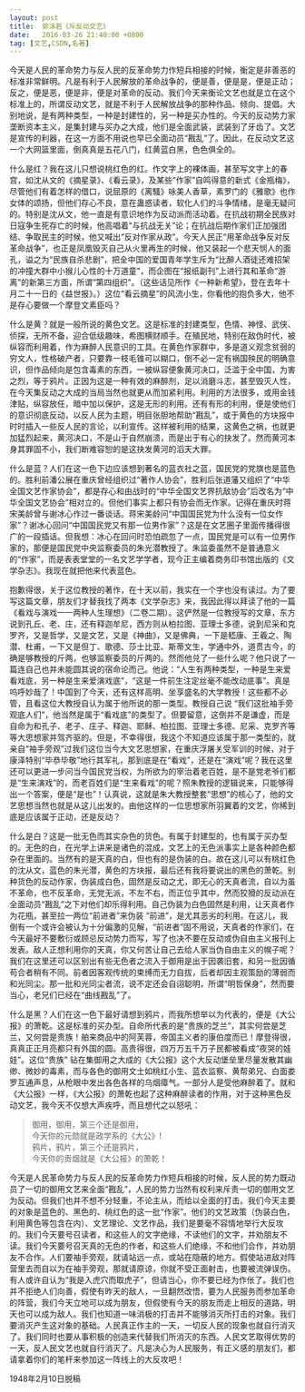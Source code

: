 ```yaml
---
layout: post
title:  郭沫若《斥反动文艺》
date:   2016-03-26 21:40:00 +0800
tag: [文艺,CSDN,名著]
---
```



今天是人民的革命势力与反人民的反革命势力作短兵相接的时候，衡定是非善恶的标准非常鲜明。凡是有利于人民解放的革命战争的，便是善，便是是，便是正动；反之，便是恶，便是非，便是对革命的反动。我们今天来衡论文艺也就是立在这个标准上的，所谓反动文艺，就是不利于人民解放战争的那种作品、倾向、提倡。大别地说，是有两种类型，一种是封建性的，另一种是买办性的。今天的反动势力家垄断资本主义，是集封建与买办之大成，他们是全面武装，武装到了牙齿了。文艺是宣传的利器，在这一方面不用说也早已全面动员“戡乱”了。因此，在反动文艺这一个大网篮里面，倒真真是五花八门，红黄蓝白黑，色色俱全的。

什么是红？我在这儿只想说桃红色的红。作文字上的裸体画，甚至写文字上的春宫，如沈从文的《摘星录》、《看云录》，及某些“作家”自鸣得意的新式《金瓶梅》，尽管他们有着怎样的借口，说屈原的《离騷》咏美人香草，素罗门的《雅歌》也作女体的颂扬，但他们存心不良，意在蛊惑读者，软化人们的斗争情绪，是毫无疑问的。特别是沈从文，他一直是有意识地作为反动派而活动着。在抗战初期全民族对日寇争生死存亡的时候，他高唱着“与抗战无关”论；在抗战后期作家们正加强团结、争取民主的时候，他又喊出“反对作家从政”。今天人民正“用革命战争反对反革命战争”，也正是凤凰毁灭自己从火里再生的时候，他又装起一个悲天悯人的面孔，谥之为“民族自杀悲剧”，把全中国的爱国青年学生斥为“比醉人酒徒还难招架的冲撞大群中小猴儿心性的十万道童"，而企图在“报纸副刊”上进行其和革命“游离”的新第三方面，所谓“第四组织”。（这些话见所作《一种新希望》，登在去年十月二十一日的《益世报》。）这位“看云摘星”的风流小生，你看他的抱负多大，他不是存心要做一个摩登文素臣吗？

什么是黄？就是一般所说的黄色文艺。这是标准的封建类型，色情、神怪、武侠、侦探，无所不备，迎合低级趣味，希图横财顺手。在殖民地，特别在敌伪时代，被纵容而利用着，作为麻醉人民意识的工具。在黄色作家群中，多是道义观念贫弱的穷文人，性格破产者，只要靠一枝毛锥可以糊口，倒不必一定有祸国殃民的明确意识，但作品倾向是包含毒素的东西，一被纵容便象黄河决口，泛滥于全中国，为害之烈，等于鸦片。正因为这是一种有效的麻醉剂，足以消磨斗志，甚至毁灭人性，在今天集反动之大成的当局当然也就更从而加紧利用。利用的方法很多，或用金钱津贴，纵容放任，暗中加以保护，这是无形的利用。还有有形的利用，便是使他们的意识彻底反动，以反人民为主题，明目张胆地帮助“戡乱”，或于黄色的方块报中时时插入一些反人民的言论，以利宣传。这样被利用的结果，这黄色之祸，也就更加猛烈起来，黄河决口，不是山于自然崩溃，而是出于有心的抉发了。然而黄河本身其罪固不小，我们断难容恕的是这抉发黄河的滔天大罪。

什么是蓝？人们在这一色下边应该想到著名的蓝衣社之蓝，国民党的党旗也是蓝色的。胜利前潘公展在重庆曾经组织过“著作人协会”，胜利后张道藩又组织了“中华全国文艺作家协会”，都是存心和由战时的“中华全国文艺界抗敌协会”后改名为“中华全国文艺协会”相对立的。但他们事实上都只有协会而无作家。记得在重庆时蒋宋美龄曾与谢冰心作过一番谈话。蒋宋美龄问“中国国民党为什么没有一位女作家”？谢冰心回问“中国国民党又有那一位男作家”？这是在文艺圈子里面传播得很广的一段插话。但我想：冰心在回问时恐怕疏忽了一点，国民党是可以有一位男作家的，那便是国民党中央监察委员的朱光潜教授了。朱监委虽然不是普通意义的“作家”，而是表表堂堂的一名文艺学学者，现今正主编着商务印书馆出版的《文学杂志》。我现在就把他来代表蓝色。

抱歉得很，关于这位教授的著作，在十天以前，我实在一个字也没有读过。为了要写这篇文章，朋友们才替我找了两本《文学杂志》来，我因此得以拜读了他的一篇《看戏与演戏一一两种人生理想》（二卷二期）。这俨然是一位教授写的文章，东方说到孔丘、老、庄，还有释迦牟尼，西方则从柏拉图、亚理士多德，说到尼采和克罗齐，又是哲学，又是文艺，又是《神曲》，又是佛典，一下是嵇康、王羲之、陶潜、杜甫，一下又是但丁、歌德、莎士比亚、斯蒂文生，学通中外，道贯古今，的确是够教授的斤两，也够监察委员的斤两的。然而他兑了一些什么呢？他只说了一篇连自己也并未能圆其说的宿命论而己。他说：“人生有两种类型，一种是生来爱看戏底，另一种是生来爱演戏底”，“这是一件前生注定丝毫不能改动底事”。真是呜呼妙哉了！中国到了今天，还有这样高明、坐享盛名的大学教授！这些都不必管，且看这位大教授自认为属于他所说的那一类型。教授自己说 “我们这批袖手旁观底人们”，他当然是属于“看戏底”的类型了。但要留意，这倒并不是谦虚，而是自命为和孔子、老子、庄子、释迦、耶稣、柏拉图、亚理士多德、尼采、克罗齐等等大思想家并驾齐驱的。但是，不幸得很，我这个不知道应该属于那一类型的，就亲自“袖手旁观”过我们这位当今大文艺思想家，在重庆浮屠关受军训的时候，对于康泽特别“毕恭毕敬”地行其军礼，那到底是在“看戏”，还是在“演戏”呢？我在这里还可以更进一步问当今国民党当权，为所欲为的宰治着老百姓，是不是党老爷们都是“生来演戏”的，而老百姓们是“生来看戏”的呢？照朱教授的逻辑说来，只能够得出一个答案，便是“是也”！认真说，这就是朱大教授整套“思想”的核心了，他的文艺思想当然也就是从这儿出发的。由他这样的一位思想家所羽翼着的文艺，你稀到底是应该属于正动，还是反动？

什么是白？这是一批无色而其实杂色的货色。有属于封建型的，也有属于买办型的。无色的白，在光学上讲来是诸色的混成，文艺上的无色派事实上是各种颜色都杂在里面的。当然有的是天真的白，但也有的是伪装的白。故在这儿可以有桃红色的沈从文，蓝色的朱光潜，黄色的方块报，最后还有我将要说出的黑色的萧乾。别种货色的反动作家，伪装成白色，固然是反动之尤，即无心的天真者流，自以为虽不革命，也不反革命，无党无派，不左不右，而正位乎其中，然而狡猾的反动派在全面动员“戡乱”之下对他们却乐得利用。自己伪装为白色固然是利用，让天真者作为花瓶，甚至拉一两位“前进者”来伪装 “前进”，是尤其恶劣的利用。在这儿，我倒有一个或许会被认为十分偏激的见解，“前进者”固不用说，天真者的作家们，在今天最好不要敷衍或顾忌反动势力而写，写了也决不要在反动或伪自由主义报刊上发表。敌人正想利用你的天真，你又何苦让自己去给人家当伪自由主义的幌子呢？我们在这里还可以区别出有些无色者之流入于御用是出于因袭旧套，和另一批因循苟合者稍有不同。前者因客观传统的束缚而无力自拔，后者却因主观策励的薄弱而和光同尘。那一批和光同尘者流，说不定还会自诩聪明，所谓“明哲保身”，然而要当心，老兄们已经在“曲线戡乱”了。

什么是黑？人们在这一色下最好请想到鸦片，而我所想举以为代表的，便是《大公报》的萧乾。这是标准的买办型。自命所代表的是“贵族的芝兰”，其实何尝是芝兰，又何尝是贵族！舶来商品中的阿芙蓉，帝国主义者的康伯度而已！摩登得很，真真正正月亮都只有外国的圆。高贵得很，四万万五千万子民都被看成“夜哭的娃娃”。这位“贵族” 钻在集御用之大成的《大公报》这个大反动堡垒里尽量发散其幽缈、微妙的毒素，而与各色的御用文士如桃红小生、蓝衣监察、黄帮弟兄、白面娄罗互通声息，从枪眼中发出各色各样的乌烟瘴气。一部分人是受他麻醉着了。就和《大公报》一样，《大公报》的萧乾也起了这种麻醉读者的作用，对于这种黑色反动文艺，我今天不仅想大声疾呼，而且想代之以怒吼：

 
> 御用，御用，第三个还是御用，<br>
今天你的元勋就是政学系的《大公》!<br>
鸦片，鸦片，第三个还是鸦片，<br>
今天你的贡烟就是《大公报》的萧乾！

 

今天是人民革命势力与反人民的反革命势力作短兵相接的时候，反人民的势力既动员了一切的御用文艺来全面“戡乱”，人民的势力当然有权利来斥责一切的御用文艺为反动。但我们也并不想不分轻重，不论主从，而给以全面的打击。我们今天主要的对象是蓝色的、黑色的、桃红色的这一批“作家”。他们的文艺政策（伪装白色，利用黄色等包含在内）、文艺理论、文艺作品，我们是要毫不容情地举行大反攻的。我们今天要号召读者，和这些人的文字绝缘，不读他们的文字，并劝朋友不读。我们今天要号召天真的无色的作者，和这些人们绝缘，不和他们合作，并劝朋友不合作。人们要袖手旁观，就请站远一点，或站在隐蔽的地方。假使站进敌对阵营里去而自以为在袖手旁观，那就请原谅，你就不受正面射击，也要被流弹误伤。有人或许自认为“我是入虎穴而取虎子”，但请当心，你不要已经为作伥了。我们也并不拒绝人们向善，假使有昨天的敌人，一旦翻然改悟，要为人民服务而参加革命的阵营，我们今天立地可以成为朋友，但假使有今天的朋友而走上相反的道路，明天也可以成为敌人。我们也知道一味消极的打击并不能够消灭所打击的对象。我们要消灭产生这对象的基础。人民真正作主的一天，一切反人民的现象也就自行消灭了。我们同时也要从事积极的创造来代替我们所消灭的东西。人民文艺取得优势的一天，反人民文艺也就自行消灭了。凡是决心为人民服务，有正义感的朋友们，都请拿着你们的笔杆来参加这一阵线上的大反攻吧！

 

1948年2月10日脱稿

 

